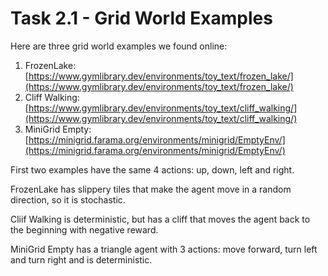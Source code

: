 # Task 2.1 - Grid World Examples

Here are three grid world examples we found online:

1. FrozenLake: [https://www.gymlibrary.dev/environments/toy_text/frozen_lake/](https://www.gymlibrary.dev/environments/toy_text/frozen_lake/)
2. Cliff Walking: [https://www.gymlibrary.dev/environments/toy_text/cliff_walking/](https://www.gymlibrary.dev/environments/toy_text/cliff_walking/)
3. MiniGrid Empty: [https://minigrid.farama.org/environments/minigrid/EmptyEnv/](https://minigrid.farama.org/environments/minigrid/EmptyEnv/)

First two examples have the same 4 actions: up, down, left and right.

FrozenLake has slippery tiles that make the agent move in a random direction, so it is stochastic.

Cliif Walking is deterministic, but has a cliff that moves the agent back to the beginning with negative reward.

MiniGrid Empty has a triangle agent with 3 actions: move forward, turn left and turn right and is deterministic.